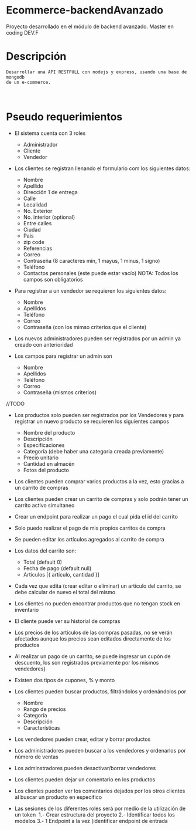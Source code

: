 # Ecommerce-backendAvanzado
Proyecto desarrollado en el módulo de backend avanzado. Master en coding DEV.F

# Descripción
    Desarrollar una API RESTFULL con nodejs y express, usando una base de mongodb
    de un e-commerce.
​
# Pseudo requerimientos
- El sistema cuenta con 3 roles
  - Administrador
  - Cliente
  - Vendedor

- Los clientes se registran llenando el formulario com los siguientes datos:
  - Nombre
  - Apellido
  - Dirección 1 de entrega
  - Calle
  - Localidad
  - No. Exterior
  - No. interior (optional)
  - Entre calles
  - Ciudad
  - Pais
  - zip code
  - Referencias
  - Correo
  - Contraseña (8 caracteres min, 1 mayus, 1 minus, 1 signo)
  - Teléfono
  - Contactos personales (este puede estar vacío)
    NOTA: Todos los campos son obligatorios
​
- Para registrar a un vendedor se requieren los siguientes datos:​
  - Nombre
  - Apellidos
  - Teléfono
  - Correo
  - Contraseña (con los mimso criterios que el cliente)
​
- Los nuevos administradores pueden ser registrados por un admin ya creado con anterioridad
- Los campos para registrar un admin son
  - Nombre
  - Apellidos
  - Teléfono
  - Correo
  - Contraseña (mismos criterios)

//TODO
- Los productos solo pueden ser registrados por los Vendedores y para registrar un nuevo producto se requieren los siguientes campos
  - Nombre del producto
  - Descripción
  - Especificaciones
  - Categoría (debe haber una categoria creada previamente)
  - Precio unitario
  - Cantidad en almacén
  - Fotos del producto

- Los clientes pueden comprar varios productos a la vez, esto gracias a un carrito de compras
​
- Los clientes pueden crear un carrito de compras y solo podrán tener un carrito activo simultaneo
- Crear un endpoint para realizar un pago el cual pida el id del carrito
- Solo puedo realizar el pago de mis propios carritos de compra
- Se pueden editar los artículos agregados al carrito de compra
- Los datos del carrito son:
  - Total (default 0)
  - Fecha de pago (default null)
  - Artículos [{
    artículo,
    cantidad
    }]
- Cada vez que edita (crear editar o eliminar) un artículo del carrito, se debe calcular de nuevo el total del mismo
- Los clientes no pueden encontrar productos que no tengan stock en inventario
- El cliente puede ver su historial de compras
- Los precios de los artículos de las compras pasadas, no se verán afectados aunque los precios sean editados directamente de los productos
- Al realizar un pago de un carrito, se puede ingresar un cupón de descuento, los son registrados previamente por los mismos vendedores}
- Existen dos tipos de cupones, % y monto
- Los clientes pueden buscar productos, filtrándolos y ordenándolos por
  - Nombre
  - Rango de precios
  - Categoría
  - Descripción
  - Características
- Los vendedores pueden crear, editar y borrar productos
- Los administradores pueden buscar a los vendedores y ordenarlos por número de ventas
- Los adminstradores pueden desactivar/borrar vendedores
- Los clientes pueden dejar un comentario en los productos
- Los clientes pueden ver los comentarios dejados por los otros clientes al buscar un producto en específico
- Las sesiones de los diferentes roles será por medio de la utilización de un token
​
  1.- Crear estructura del proyecto
  2.- Identificar todos los modelos
  3.- 1 Endpoint a la vez (identificar endpoint de entrada